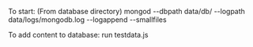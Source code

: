 To start:
    (From database directory)
    mongod --dbpath data/db/ --logpath data/logs/mongodb.log --logappend --smallfiles
    
To add content to database:
    run testdata.js
